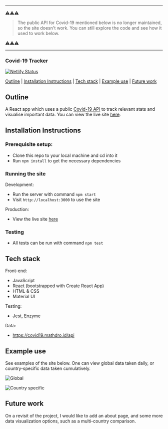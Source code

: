 ***
⚠️⚠️⚠️
> The public API for Covid-19 mentioned below is no longer maintained, so the site doesn't work. You can still explore the code and see how it used to work below.

⚠️⚠️⚠️
***


### Covid-19 Tracker

[![Netlify Status](https://api.netlify.com/api/v1/badges/f4880046-11b5-4b4e-b33b-3951d6e7be0f/deploy-status)](https://app.netlify.com/sites/covid-19-data-viz/deploys)

[Outline](#Outline) | [Installation Instructions](#Installation_Instructions) | [Tech stack](#Tech_stack) | [Example use](#Example_use) | [Future work](#Future_work)

## <a name="Outline">Outline</a>

A React app which uses a public [Covid-19 API](https://covid19.mathdro.id/api) to track relevant stats and visualise important data. You can view the live site [here](https://covid-19-data-viz.netlify.app/).

## <a name="Installation_Instructions">Installation Instructions</a>

### Prerequisite setup:
- Clone this repo to your local machine and cd into it
- Run `npm install` to get the necessary dependencies

### Running the site

Development:
- Run the server with command `npm start`
- Visit `http://localhost:3000` to use the site

Production:
- View the live site [here](https://covid-19-data-viz.netlify.app/)

### Testing
- All tests can be run with command `npm test`

## <a name="Tech_stack">Tech stack</a>

Front-end:
- JavaScript
- React (bootstrapped with Create React App)
- HTML & CSS
- Material UI

Testing:
- Jest, Enzyme

Data:
- https://covid19.mathdro.id/api

## <a name="Example_use">Example use</a>

See examples of the site below. One can view global data taken daily, or country-specific data taken cumulatively. 

![Global](https://i.imgur.com/7PPyKoJ.png)

![Country specific](https://i.imgur.com/yfRu3bp.png)

## <a name="Future_work">Future work</a>

On a revisit of the project, I would like to add an about page, and some more data visualization options, such as a multi-country comparison.